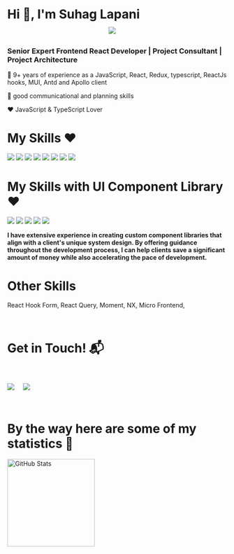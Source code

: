 <h1>Hi 👋, I'm Suhag Lapani &nbsp;&nbsp;&nbsp; &nbsp;&nbsp;&nbsp; &nbsp;&nbsp;&nbsp; &nbsp;&nbsp;&nbsp; &nbsp;&nbsp;&nbsp; &nbsp;&nbsp;&nbsp; &nbsp;&nbsp;&nbsp; &nbsp;&nbsp;&nbsp; &nbsp;&nbsp;&nbsp; &nbsp;&nbsp;&nbsp;  &nbsp;&nbsp;&nbsp; &nbsp;&nbsp;&nbsp; &nbsp;&nbsp;&nbsp; &nbsp;&nbsp;&nbsp;    &nbsp;&nbsp;&nbsp;&nbsp;&nbsp;&nbsp;                 <a align="left" href="mailto:ilapani888@gmail.com" target="blank">
   <img align="center" src="https://img.shields.io/badge/ilapani888@gmail.com-D14836?style=for-the-badge&logo=gmail&logoColor=white" /></a>    &nbsp;&nbsp;&nbsp; </h1>

<h3>Senior Expert Frontend React Developer | Project Consultant | Project Architecture</h3>
<p>🥇 9+ years of experience as a JavaScript, React, Redux, typescript, ReactJs hooks, MUI, Antd and Apollo client</p>
 <p> 🤝 good communicational and planning skills</p>
<p> ❤️ JavaScript & TypeScript Lover </p>

<div>
<h1>My Skills ❤️</h1>

![](https://img.shields.io/badge/React-20232A?style=for-the-badge&logo=react&logoColor=61DAFB)
 ![](https://img.shields.io/badge/Reactnative-20232A?style=for-the-badge&logo=react&logoColor=61DAFB)
![](https://img.shields.io/badge/TypeScript-3178C6?style=for-the-badge&logo=typescript&logoColor=white)
![](https://img.shields.io/badge/redux-764abc?style=for-the-badge&logo=redux&logoColor=white)
![](https://img.shields.io/badge/graphql-e535ab?style=for-the-badge&logo=graphql&logoColor=white)
![](https://img.shields.io/badge/JavaScript-F7DF1E?style=for-the-badge&logo=javascript&logoColor=black)
![](https://img.shields.io/badge/HTML5-E34F26?style=for-the-badge&logo=html5&logoColor=white)
![](https://img.shields.io/badge/CSS3-1572B6?style=for-the-badge&logo=css3&logoColor=white)

</div>

 
 <div>
<h1 >My Skills with UI Component Library ❤️</h1>

<div>
 
![](https://img.shields.io/badge/storybook-ff528c?style=for-the-badge&logo=storybook&logoColor=white)
![](https://img.shields.io/badge/mui-027ffe?style=for-the-badge&logo=mui&logoColor=white)
![](https://img.shields.io/badge/antd-3178C6?style=for-the-badge&logo=antd&logoColor=white)
![](https://img.shields.io/badge/reactstrap-3178C6?style=for-the-badge&logo=react-strap&logoColor=white)
![](https://img.shields.io/badge/tailwindcss-38bdf9?style=for-the-badge&logo=tailwindcss&logoColor=white)
 
</div>
   
   
<b>I have extensive experience in creating custom component libraries that align with a client's unique system design. By offering guidance throughout the development process, I can help clients save a significant amount of money while also accelerating the pace of development.</b>
</br>
</div>

  <div>
<h1>Other Skills </h1>
   <p>React Hook Form, React Query, Moment, NX, Micro Frontend,  </p>

</div>

<Br>
<h1 >Get in Touch! 📬</h1>
<Br>
<p >
 <a href="mailto:ilapani888@gmail.com" target="blank">
   <img align="center" src="https://img.shields.io/badge/ilapani888@gmail.com-D14836?style=for-the-badge&logo=gmail&logoColor=white" /></a>    &nbsp;&nbsp;&nbsp;       <a href="https://www.github.com/webdevlapani" target="blank"><img align="center" src="https://img.shields.io/badge/webdevlapani-100000?style=for-the-badge&logo=github&logoColor=white" /></a>
</p>
  
<Br>


 <div>
        <h1>By the way here are some of my statistics 🚀</h1>
        <img src="https://github-readme-stats.vercel.app/api?username=webdevlapani&title_color=6FDA44&text_color=FFFFFF&show_icons=true&icon_color=6FDA44&include_all_commits=true&count_private=true&theme=dark" alt="GitHub Stats" height="200" />
        <br>
       
    
